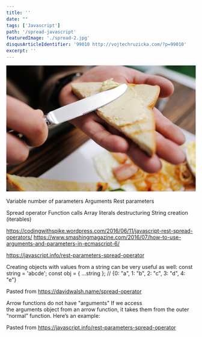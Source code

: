 ```yaml
---
title: ''
date: ""
tags: ['Javascript']
path: '/spread-javascript'
featuredImage: './spread-2.jpg'
disqusArticleIdentifier: '99010 http://vojtechruzicka.com/?p=99010'
excerpt: ''
---
```


![Spread](./spread-2.jpg)

Variable number of parameters
	Arguments
	Rest parameters

Spread operator
	Function calls
	Array literals
	destructuring
	String creation (iterables)



https://codingwithspike.wordpress.com/2016/06/11/javascript-rest-spread-operators/
https://www.smashingmagazine.com/2016/07/how-to-use-arguments-and-parameters-in-ecmascript-6/

https://javascript.info/rest-parameters-spread-operator

Creating objects with values from a string can be very useful as well:
const string = 'abcde';
const obj = { ...string };
// {0: "a", 1: "b", 2: "c", 3: "d", 4: "e"}

Pasted from <https://davidwalsh.name/spread-operator> 


Arrow functions do not have "arguments"
If we access the arguments object from an arrow function, it takes them from the outer “normal” function.
Here’s an example:

Pasted from <https://javascript.info/rest-parameters-spread-operator>